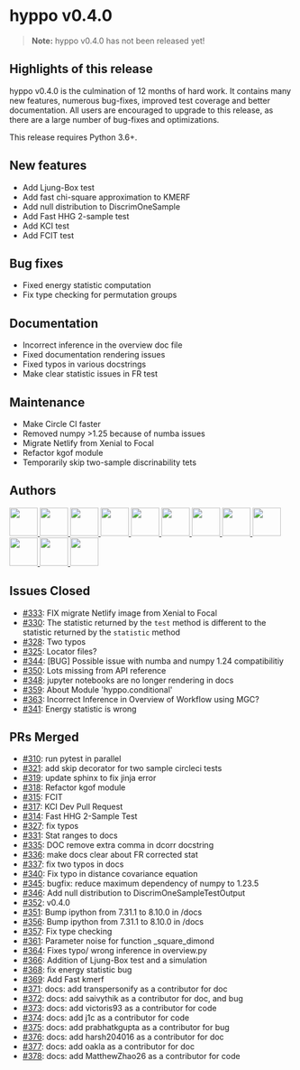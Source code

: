 # hyppo v0.4.0

> **Note:** hyppo v0.4.0 has not been released yet!

## Highlights of this release

hyppo v0.4.0 is the culmination of 12 months of hard work. It contains
many new features, numerous bug-fixes, improved test coverage and better
documentation. All users are encouraged to
upgrade to this release, as there are a large number of bug-fixes and
optimizations.

This release requires Python 3.6+.

## New features

* Add Ljung-Box test
* Add fast chi-square approximation to KMERF
* Add null distribution to DiscrimOneSample
* Add Fast HHG 2-sample test
* Add KCI test
* Add FCIT test

## Bug fixes

* Fixed energy statistic computation
* Fix type checking for permutation groups

## Documentation

* Incorrect inference in the overview doc file
* Fixed documentation rendering issues
* Fixed typos in various docstrings
* Make clear statistic issues in FR test

## Maintenance

* Make Circle CI faster
* Removed numpy >1.25 because of numba issues
* Migrate Netlify from Xenial to Focal
* Refactor kgof module
* Temporarily skip two-sample discrinability tets

## Authors

<a href="https://github.com/sampan501">
  <img src="https://github.com/sampan501.png" width="50">
</a>
<a href="https://github.com/j1c">
  <img src="https://github.com/j1c.png" width="50">
</a>
<a href="https://github.com/transpersonify">
  <img src="https://github.com/transpersonify.png" width="50">
</a>
<a href="https://github.com/saivythik">
  <img src="https://github.com/saivythik.png" width="50">
</a>
<a href="https://github.com/victoris93">
  <img src="https://github.com/victoris93.png" width="50">
</a>
<a href="https://github.com/prabhatkgupta">
  <img src="https://github.com/prabhatkgupta.png" width="50">
</a>
<a href="https://github.com/harsh204016">
  <img src="https://github.com/harsh204016.png" width="50">
</a>
<a href="https://github.com/oakla">
  <img src="https://github.com/oakla.png" width="50">
</a>
<a href="https://github.com/TacticalFallacy">
  <img src="https://github.com/TacticalFallacy.png" width="50">
</a>
<a href="https://github.com/zdbzdb123123">
  <img src="https://github.com/zdbzdb123123.png" width="50">
</a>
<a href="https://github.com/MatthewZhao26">
  <img src="https://github.com/MatthewZhao26.png" width="50">
</a>
<a href="https://github.com/darsh-patel">
  <img src="https://github.com/darsh-patel.png" width="50">
</a>

## Issues Closed

* [#333](https://github.com/neurodata/hyppo/issues/333): FIX migrate Netlify image from Xenial to Focal
* [#330](https://github.com/neurodata/hyppo/issues/330): The statistic returned by the `test` method is different to the statistic returned by the `statistic` method
* [#328](https://github.com/neurodata/hyppo/issues/328): Two typos
* [#325](https://github.com/neurodata/hyppo/issues/325): Locator files?
* [#344](https://github.com/neurodata/hyppo/issues/344): [BUG] Possible issue with numba and numpy 1.24 compatibilitiy
* [#350](https://github.com/neurodata/hyppo/issues/350): Lots missing from API reference
* [#348](https://github.com/neurodata/hyppo/issues/348): jupyter notebooks are no longer rendering in docs
* [#359](https://github.com/neurodata/hyppo/issues/359): About Module 'hyppo.conditional'
* [#363](https://github.com/neurodata/hyppo/issues/363): Incorrect Inference in Overview of Workflow using MGC?
* [#341](https://github.com/neurodata/hyppo/issues/341): Energy statistic is wrong

## PRs Merged

* [#310](https://github.com/neurodata/hyppo/pull/310): run pytest in parallel
* [#321](https://github.com/neurodata/hyppo/pull/321): add skip decorator for two sample circleci tests 
* [#319](https://github.com/neurodata/hyppo/pull/319): update sphinx to fix jinja error
* [#318](https://github.com/neurodata/hyppo/pull/318): Refactor kgof module
* [#315](https://github.com/neurodata/hyppo/pull/315): FCIT
* [#317](https://github.com/neurodata/hyppo/pull/317): KCI Dev Pull Request
* [#314](https://github.com/neurodata/hyppo/pull/314): Fast HHG 2-Sample Test
* [#327](https://github.com/neurodata/hyppo/pull/327): fix typos
* [#331](https://github.com/neurodata/hyppo/pull/331): Stat ranges to docs
* [#335](https://github.com/neurodata/hyppo/pull/335): DOC remove extra comma in dcorr docstring
* [#336](https://github.com/neurodata/hyppo/pull/336): make docs clear about FR corrected stat
* [#337](https://github.com/neurodata/hyppo/pull/337): fix two typos in docs
* [#340](https://github.com/neurodata/hyppo/pull/340): Fix typo in distance covariance equation
* [#345](https://github.com/neurodata/hyppo/pull/345): bugfix: reduce maximum dependency of numpy to 1.23.5
* [#346](https://github.com/neurodata/hyppo/pull/346): Add null distribution to DiscrimOneSampleTestOutput
* [#352](https://github.com/neurodata/hyppo/pull/352): v0.4.0
* [#351](https://github.com/neurodata/hyppo/pull/351): Bump ipython from 7.31.1 to 8.10.0 in /docs
* [#356](https://github.com/neurodata/hyppo/pull/356): Bump ipython from 7.31.1 to 8.10.0 in /docs
* [#357](https://github.com/neurodata/hyppo/pull/357): Fix type checking
* [#361](https://github.com/neurodata/hyppo/pull/361): Parameter noise for function _square_dimond
* [#364](https://github.com/neurodata/hyppo/pull/364): Fixes typo/ wrong inference in overview.py
* [#366](https://github.com/neurodata/hyppo/pull/366): Addition of Ljung-Box test and a simulation
* [#368](https://github.com/neurodata/hyppo/pull/368): fix energy statistic bug
* [#369](https://github.com/neurodata/hyppo/pull/369): Add Fast kmerf
* [#371](https://github.com/neurodata/hyppo/pull/371): docs: add transpersonify as a contributor for doc
* [#372](https://github.com/neurodata/hyppo/pull/372): docs: add saivythik as a contributor for doc, and bug
* [#373](https://github.com/neurodata/hyppo/pull/373): docs: add victoris93 as a contributor for code
* [#374](https://github.com/neurodata/hyppo/pull/374): docs: add j1c as a contributor for code
* [#375](https://github.com/neurodata/hyppo/pull/375): docs: add prabhatkgupta as a contributor for bug
* [#376](https://github.com/neurodata/hyppo/pull/376): docs: add harsh204016 as a contributor for doc
* [#377](https://github.com/neurodata/hyppo/pull/377): docs: add oakla as a contributor for doc
* [#378](https://github.com/neurodata/hyppo/pull/378): docs: add MatthewZhao26 as a contributor for code

